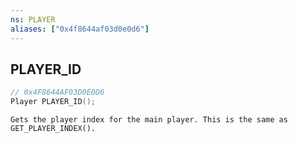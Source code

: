 ```yaml
---
ns: PLAYER
aliases: ["0x4f8644af03d0e0d6"]
---
```

## PLAYER_ID

```c
// 0x4F8644AF03D0E0D6
Player PLAYER_ID();
```

```
Gets the player index for the main player. This is the same as GET_PLAYER_INDEX().
```
